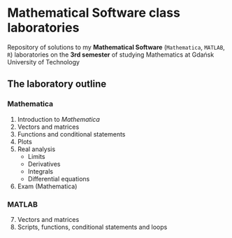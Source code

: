 # Mathematical Software class laboratories
Repository of solutions to my **Mathematical Software** (`Mathematica`, `MATLAB`, `R`) laboratories on the **3rd semester** of studying Mathematics at Gdańsk University of Technology

## The laboratory outline

### Mathematica
1. Introduction to *Mathematica*
2. Vectors and matrices
3. Functions and conditional statements
4. Plots
5. Real analysis
   - Limits
   - Derivatives
   - Integrals
   - Differential equations
6. Exam (Mathematica)

### MATLAB
7. Vectors and matrices
8. Scripts, functions, conditional statements and loops
